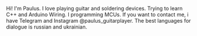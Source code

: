Hi! I'm Paulus.
I love playing guitar and soldering devices.
Trying to learn C++ and Arduino Wiring.
I programming MCUs.
If you want to contact me, i have Telegram and Instagram @paulus_guitarplayer.
The best languages for dialogue is russian and ukrainian.

